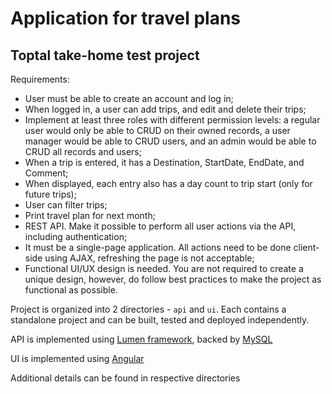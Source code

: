 # Application for travel plans
## Toptal take-home test project

Requirements:

- User must be able to create an account and log in;
- When logged in, a user can add trips, and edit and delete their trips;
- Implement at least three roles with different permission levels: a regular user would only be able to CRUD on their owned records, a user manager would be able to CRUD users, and an admin would be able to CRUD all records and users;
- When a trip is entered, it has a Destination, StartDate, EndDate, and Comment;
- When displayed, each entry also has a day count to trip start (only for future trips);
- User can filter trips;
- Print travel plan for next month;
- REST API. Make it possible to perform all user actions via the API, including authentication;
- It must be a single-page application. All actions need to be done client-side using AJAX, refreshing the page is not acceptable;
- Functional UI/UX design is needed. You are not required to create a unique design, however, do follow best practices to make the project as functional as possible.

Project is organized into 2 directories - `api` and `ui`. Each contains a standalone project and can be built, tested and deployed independently.

API is implemented using [Lumen framework](https://lumen.laravel.com/), backed by [MySQL](https://www.mysql.com/)

UI is implemented using [Angular](https://angular.io/)

Additional details can be found in respective directories
